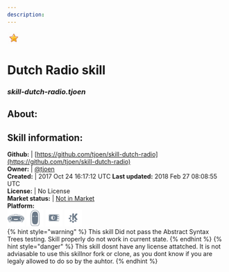 ```yaml
--- 
description: 
---
```


![](../.gitbook/assets/star.png)  
# Dutch Radio skill  
### _skill-dutch-radio.tjoen_  
## About:  


## Skill information:  
**Github:** | [https://github.com/tjoen/skill-dutch-radio](https://github.com/tjoen/skill-dutch-radio)  
**Owner:** | [@tjoen](https://github.com/tjoen)  
**Created:** | 2017 Oct 24 16:17:12 UTC  **Last updated:** 2018 Feb 27 08:08:55 UTC  
**License:** | No License  
**Market status:** | [Not in Market](https://market.mycroft.ai/skill/)  
**Platform:**  
 ![](../.gitbook/assets/mark-1-icon.png)  ![](../.gitbook/assets/mark-2-icon.png)  ![](../.gitbook/assets/picroft-icon.png)  ![](../.gitbook/assets/kde.png)   
{% hint style="warning" %}
This skill Did not pass the Abstract Syntax Trees testing. Skill properly do not work in current state.
{% endhint %}
{% hint style="danger" %}
This skill dosnt have any license attatched. It is not adviasable to use this skillnor fork or clone, as you dont know if you are legaly allowed to do so by the auhtor.
{% endhint %}
